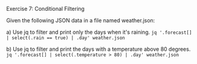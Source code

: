 Exercise 7: Conditional Filtering

Given the following JSON data in a file named weather.json:

a) Use jq to filter and print only the days when it's raining.
`jq '.forecast[] | select(.rain == true) | .day' weather.json`

b) Use jq to filter and print the days with a temperature above 80 degrees.
`jq '.forecast[] | select(.temperature > 80) | .day' weather.json`
